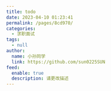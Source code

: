 ```yaml
---
title: todo
date: 2023-04-10 01:23:41
permalink: /pages/8cd970/
categories: 
  - 求职面试
tags: 
  - null
author: 
  name: 小孙同学
  link: https://github.com/sun0225SUN
feed: 
  enable: true
  description: 请更改描述
---
```

